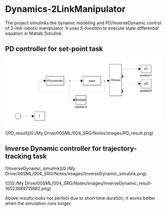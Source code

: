 # Dynamics-2LinkManipulator
The project simulinks the dynamic modeling and PD/InverseDynamic control of 2-link robotic manipulator. It uses S-function to execute state differential equation in Matlab Simulink.

## PD controller for set-point task

![PD_simulink](/resources/PD_simulink.png)

![PD_result](G:/My Drive/00SML/004_SRG/Notes/images/PD_result.png)

## Inverse Dynamic controller for trajectory-tracking task

![InverseDynamic_simulink](G:/My Drive/00SML/004_SRG/Notes/images/InverseDynamic_simulink.png)

![](G:/My Drive/00SML/004_SRG/Notes/images/InverseDynamic_result-16523889715882.png)



Above results looks not perfect due to short time duration, it works better when the simulation runs longer.
